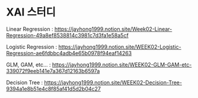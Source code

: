 # XAI 스터디

Linear Regression : https://jayhong1999.notion.site/Week02-Linear-Regression-49a8ef8538814c3981c7d3fa1e58a5cf

Logistic Regression : https://jayhong1999.notion.site/WEEK02-Logistic-Regression-ae6fdbbc4adb4e65b0978f94eaf14263

GLM, GAM, etc... : https://jayhong1999.notion.site/WEEK02-GLM-GAM-etc-339072f9eeb141e7a367d12163b6597a

Decision Tree : https://jayhong1999.notion.site/WEEK02-Decision-Tree-9394a1e8b51e4c8f85af41d5d2b04c27